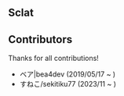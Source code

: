## Sclat


## Contributors
Thanks for all contributions!
- ベア|bea4dev (2019/05/17 ~ )
- すねこ/sekitiku77 (2023/11 ~ )
